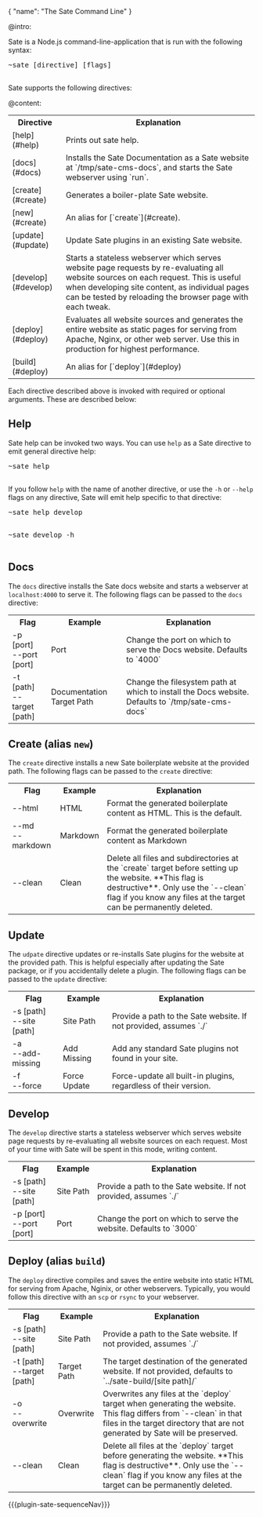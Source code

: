 {
    "name": "The Sate Command Line"
}

@intro:

Sate is a Node.js command-line-application that is run with the following syntax:

<pre class="cli">
<div class="line"><span class="dir-prompt">~</span>sate [directive] [flags]</div>
</pre>

Sate supports the following directives:

@content:

<table>
    <tr>
        <th>
            Directive
        </th>
        <th>
            Explanation
        </th>
    </tr>
    <tr>
        <td class="code">
            [help](#help)
        </td>
        <td>
            Prints out sate help.
        </td>
    </tr>
    <tr>
        <td class="code">
            [docs](#docs)
        </td>
        <td>
            Installs the Sate Documentation as a Sate website at `/tmp/sate-cms-docs`, and starts the Sate webserver using `run`.
        </td>
    </tr>
    <tr>
        <td class="code">
            [create](#create)
        </td>
        <td>
            Generates a boiler-plate Sate website.
        </td>
    </tr>
    <tr>
        <td class="code">
            [new](#create)
        </td>
        <td>
            An alias for [`create`](#create).
        </td>
    </tr>
    <tr>
        <td class="code">
            [update](#update)
        </td>
        <td>
            Update Sate plugins in an existing Sate website.
        </td>
    </tr>
    <tr>
        <td class="code">
            [develop](#develop)
        </td>
        <td>
            Starts a stateless webserver which serves website page requests by re-evaluating all website sources on each request. This is useful when developing site content, as individual pages can be tested by reloading the browser page with each tweak.
        </td>
    </tr>
    <!-- <tr>
        <td class="code">
            [run](#run)
        </td>
        <td>
            Starts a web-server which serves website page requests. This differs from 'develop' in that the website sources are evaluated only once at server-start time. The server must be restarted for source changes to have any affect. **This directive is experimental, and should not be used in a production environment**
        </td>
    </tr> -->
    <tr>
        <td class="code">
            [deploy](#deploy)
        </td>
        <td>
            Evaluates all website sources and generates the entire website as static pages for serving from Apache, Nginx, or other web server. Use this in production for highest performance.
        </td>
    </tr>
    <tr>
        <td class="code">
            [build](#deploy)
        </td>
        <td>
            An alias for [`deploy`](#deploy)
        </td>
    </tr>
    <!-- <tr>
        <td class="code">
            [analyze](#analyze)
        </td>
        <td>
            Evaluate all website sources just as `run` or `deploy` without producing any artifacts or server processes. Returns a report on any fatal or non-fatal issues found, such as un-parseable config or missing page content.
        </td>
    </tr> -->
</table>

Each directive described above is invoked with required or optional arguments. These are described below:


## <a name="help">Help</a>

Sate help can be invoked two ways. You can use `help` as a Sate directive to emit general directive help:

<pre class="cli">
<div class="line"><span class="dir-prompt">~</span>sate help</div>
</pre>

If you follow `help` with the name of another directive, or use the `-h` or `--help` flags on any directive, Sate will emit help specific to that directive:

<pre class="cli">
<div class="line"><span class="dir-prompt">~</span>sate help develop</div>
</pre>

<pre class="cli">
<div class="line"><span class="dir-prompt">~</span>sate develop -h</div>
</pre>


## <a name="docs">Docs</a>

The `docs` directive installs the Sate docs website and starts a webserver at `localhost:4000` to serve it. The following flags can be passed to the `docs` directive:

<table>
    <tr>
        <th>
            Flag
        </th>
        <th>
            Example
        </th>
        <th>
            Explanation
        </th>
    </tr>
    <tr>
        <td class="nowrap code">
            -p [port]<br>
            --port [port]
        </td>
        <td class="nowrap">
            Port
        </td>
        <td>
            Change the port on which to serve the Docs website. Defaults to `4000`
        </td>
    </tr>
    <tr>
        <td class="nowrap code">
            -t [path]<br>
            --target [path]
        </td>
        <td class="nowrap">
            Documentation Target Path
        </td>
        <td>
            Change the filesystem path at which to install the Docs website. Defaults to `/tmp/sate-cms-docs`
        </td>
    </tr>
</table>


## <a name="create">Create</a> (alias `new`)

The `create` directive installs a new Sate boilerplate website at the provided path. The following flags can be passed to the `create` directive:

<table>
    <tr>
        <th>
            Flag
        </th>
        <th>
            Example
        </th>
        <th>
            Explanation
        </th>
    </tr>
    <tr>
        <td class="nowrap code">
            --html
        </td>
        <td class="nowrap">
            HTML
        </td>
        <td>
            Format the generated boilerplate content as HTML. This is the default.
        </td>
    </tr>
    <tr>
        <td class="nowrap code">
            --md<br>
            --markdown
        </td>
        <td class="nowrap">
            Markdown
        </td>
        <td>
            Format the generated boilerplate content as Markdown
        </td>
    </tr>
    <tr>
        <td class="nowrap code">
            --clean
        </td>
        <td class="nowrap">
            Clean
        </td>
        <td>
            Delete all files and subdirectories at the `create` target before setting up the website. **This flag is destructive**. Only use the `--clean` flag if you know any files at the target can be permanently deleted.
        </td>
    </tr>
</table>



## <a name="update">Update</a>

The `udpate` directive updates or re-installs Sate plugins for the website at the provided path. This is helpful especially after updating the Sate package, or if you accidentally delete a plugin. The following flags can be passed to the `update` directive:

<table>
    <tr>
        <th>
            Flag
        </th>
        <th>
            Example
        </th>
        <th>
            Explanation
        </th>
    </tr>
    <tr>
        <td class="nowrap code">
            -s [path]<br>
            --site [path]
        </td>
        <td class="nowrap">
            Site Path
        </td>
        <td>
            Provide a path to the Sate website. If not provided, assumes `./`
        </td>
    </tr>
    <tr>
        <td class="nowrap code">
            -a<br>
            --add-missing
        </td>
        <td class="nowrap">
            Add Missing
        </td>
        <td>
            Add any standard Sate plugins not found in your site.
        </td>
    </tr>
    <tr>
        <td class="nowrap code">
            -f<br>
            --force
        </td>
        <td class="nowrap">
            Force Update
        </td>
        <td>
            Force-update all built-in plugins, regardless of their version.
        </td>
    </tr>
</table>



## <a name="develop">Develop</a>

The `develop` directive starts a stateless webserver which serves website page requests by re-evaluating all website sources on each request. Most of your time with Sate will be spent in this mode, writing content.

<table>
    <tr>
        <th>
            Flag
        </th>
        <th>
            Example
        </th>
        <th>
            Explanation
        </th>
    </tr>
    <tr>
        <td class="nowrap code">
            -s [path]<br>
            --site [path]
        </td>
        <td class="nowrap">
            Site Path
        </td>
        <td>
            Provide a path to the Sate website. If not provided, assumes `./`
        </td>
    </tr>
    <tr>
        <td class="nowrap code">
            -p [port]<br>
            --port [port]
        </td>
        <td class="nowrap">
            Port
        </td>
        <td>
            Change the port on which to serve the website. Defaults to `3000`
        </td>
    </tr>
</table>


<!--
## <a name="run">Run</a>

The `run` directive compiles the website and starts a webserver to serve page requests. This is an experimental feature and should not be relied on for production deployment.

<span class="warn">This Directive is Experimental</span>

<table>
    <tr>
        <th>
            Flag
        </th>
        <th>
            Example
        </th>
        <th>
            Explanation
        </th>
    </tr>
    <tr>
        <td class="nowrap code">
            -s [path]<br>
            --site [path]
        </td>
        <td class="nowrap">
            Site Path
        </td>
        <td>
            Provide a path to the Sate website. If not provided, assumes `./`
        </td>
    </tr>
    <tr>
        <td class="nowrap code">
            -p [port]<br>
            --port [port]
        </td>
        <td class="nowrap">
            Port
        </td>
        <td>
            Change the port on which to serve the website. Defaults to `3000`
        </td>
    </tr>
</table>

 -->


## <a name="deploy">Deploy</a> (alias `build`)

The `deploy` directive compiles and saves the entire website into static HTML for serving from Apache, Nginix, or other webservers. Typically, you would follow this directive with an `scp` or `rsync` to your webserver.

<table>
    <tr>
        <th>
            Flag
        </th>
        <th>
            Example
        </th>
        <th>
            Explanation
        </th>
    </tr>
    <tr>
        <td class="nowrap code">
            -s [path]<br>
            --site [path]
        </td>
        <td class="nowrap">
            Site Path
        </td>
        <td>
            Provide a path to the Sate website. If not provided, assumes `./`
        </td>
    </tr>
    <tr>
        <td class="nowrap code">
            -t [path]<br>
            --target [path]
        </td>
        <td class="nowrap">
            Target Path
        </td>
        <td>
            The target destination of the generated website. If not provided, defaults to `../sate-build/[site path]/`
        </td>
    </tr>
    <tr>
        <td class="nowrap code">
            -o<br>
            --overwrite
        </td>
        <td class="nowrap">
            Overwrite
        </td>
        <td>
            Overwrites any files at the `deploy` target when generating the website. This flag differs from `--clean` in that files in the target directory that are not generated by Sate will be preserved.
        </td>
    </tr>
    <tr>
        <td class="nowrap code">
            --clean
        </td>
        <td class="nowrap">
            Clean
        </td>
        <td>
            Delete all files at the `deploy` target before generating the website. **This flag is destructive**. Only use the `--clean` flag if you know any files at the target can be permanently deleted.
        </td>
    </tr>
</table>


<!--## <a name="analyze">Analyze</a>

The `analyze` directive compiles the website without creating any new resources, and emits an output log giving details about the site.

<span class="todo">This Directive is unimplemented</span>

{{!
<table>
    <tr>
        <th>
            Flag
        </th>
        <th>
            Example
        </th>
        <th>
            Explanation
        </th>
    </tr>
    <tr>
        <td class="nowrap code">
            -s [path]<br>
            --site [path]
        </td>
        <td class="nowrap">
            Site Path
        </td>
        <td>
            Provide a path to the Sate website. If not provided, assumes `./`
        </td>
    </tr>
</table>
}} -->

{{{plugin-sate-sequenceNav}}}


